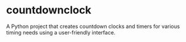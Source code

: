 # countdownclock
<p>A Python project that creates countdown clocks and timers for various timing needs using a user-friendly interface.</p>
